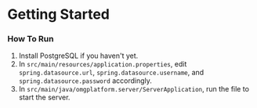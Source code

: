 # Getting Started

### How To Run

1. Install PostgreSQL if you haven't yet.
2. In `src/main/resources/application.properties`, edit `spring.datasource.url`, `spring.datasource.username`, and `spring.datasource.password` accordingly.
3. In `src/main/java/omgplatform.server/ServerApplication`, run the file to start the server.

